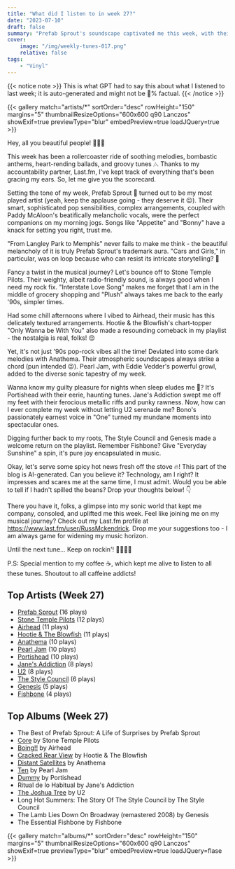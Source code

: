 ```yaml
---
title: "What did I listen to in week 27?"
date: "2023-07-10"
draft: false
summary: "Prefab Sprout's soundscape captivated me this week, with their eclectic melodies ruling my playlist. Their artistic genius is undeniable."
cover:
    image: "/img/weekly-tunes-017.png"
    relative: false
tags:
    - "Vinyl"
---
```


{{< notice note >}}
This is what GPT had to say this about what I listened to last week; it is auto-generated and might not be 💯% factual.
{{< /notice >}}

{{< gallery match="artists/*" sortOrder="desc" rowHeight="150" margins="5" thumbnailResizeOptions="600x600 q90 Lanczos" showExif=true previewType="blur" embedPreview=true loadJQuery=true >}}

Hey, all you beautiful people! 🎵🤘🏼

This week has been a rollercoaster ride of soothing melodies, bombastic anthems, heart-rending ballads, and groovy tunes 🎶. Thanks to my accountability partner, Last.fm, I've kept track of everything that's been gracing my ears. So, let me give you the scorecard.

Setting the tone of my week, Prefab Sprout 🌱 turned out to be my most played artist (yeah, keep the applause going - they deserve it 😉). Their smart, sophisticated pop sensibilities, complex arrangements, coupled with Paddy McAloon's beatifically melancholic vocals, were the perfect companions on my morning jogs. Songs like "Appetite" and "Bonny" have a knack for setting you right, trust me. 

"From Langley Park to Memphis" never fails to make me think - the beautiful melancholy of it is truly Prefab Sprout's trademark aura. "Cars and Girls," in particular, was on loop because who can resist its intricate storytelling? 🔁 

Fancy a twist in the musical journey? Let's bounce off to Stone Temple Pilots. Their weighty, albeit radio-friendly sound, is always good when I need my rock fix. "Interstate Love Song" makes me forget that I am in the middle of grocery shopping and "Plush" always takes me back to the early '90s, simpler times. 

Had some chill afternoons where I vibed to Airhead, their music has this delicately textured arrangements. Hootie & the Blowfish's chart-topper "Only Wanna be With You" also made a resounding comeback in my playlist - the nostalgia is real, folks! 😌 

Yet, it's not just '90s pop-rock vibes all the time! Deviated into some dark melodies with Anathema. Their atmospheric soundscapes always strike a chord (pun intended 😉). Pearl Jam, with Eddie Vedder's powerful growl, added to the diverse sonic tapestry of my week. 

Wanna know my guilty pleasure for nights when sleep eludes me 🌙? It's Portishead with their eerie, haunting tunes. Jane's Addiction swept me off my feet with their ferocious metallic riffs and punky rawness. Now, how can I ever complete my week without letting U2 serenade me? Bono's passionately earnest voice in "One" turned my mundane moments into spectacular ones.

Digging further back to my roots, The Style Council and Genesis made a welcome return on the playlist. Remember Fishbone? Give "Everyday Sunshine" a spin, it's pure joy encapsulated in music. 

Okay, let's serve some spicy hot news fresh off the stove 🔥! This part of the blog is AI-generated. Can you believe it? Technology, am I right? It impresses and scares me at the same time, I must admit. Would you be able to tell if I hadn't spilled the beans? Drop your thoughts below! 👇

There you have it, folks, a glimpse into my sonic world that kept me company, consoled, and uplifted me this week. Feel like joining me on my musical journey? Check out my Last.fm profile at https://www.last.fm/user/RussMckendrick. Drop me your suggestions too - I am always game for widening my music horizon.

Until the next tune...
Keep on rockin'! 🤘🏼🎸🎵 

P.S: Special mention to my coffee ☕, which kept me alive to listen to all these tunes. Shoutout to all caffeine addicts!

## Top Artists (Week 27)

- [Prefab Sprout](https://www.mckendrick.rocks/artist/prefab-sprout/) (16 plays)
- [Stone Temple Pilots](https://www.mckendrick.rocks/artist/stone-temple-pilots/) (12 plays)
- [Airhead](https://www.mckendrick.rocks/artist/airhead/) (11 plays)
- [Hootie & The Blowfish](https://www.mckendrick.rocks/artist/hootie-the-blowfish/) (11 plays)
- [Anathema](https://www.mckendrick.rocks/artist/anathema/) (10 plays)
- [Pearl Jam](https://www.mckendrick.rocks/artist/pearl-jam/) (10 plays)
- [Portishead](https://www.mckendrick.rocks/artist/portishead/) (10 plays)
- [Jane's Addiction](https://www.mckendrick.rocks/artist/janes-addiction/) (8 plays)
- [U2](https://www.mckendrick.rocks/artist/u2/) (8 plays)
- [The Style Council](https://www.mckendrick.rocks/artist/the-style-council/) (6 plays)
- [Genesis](https://www.mckendrick.rocks/artist/genesis/) (5 plays)
- [Fishbone](https://www.mckendrick.rocks/artist/fishbone/) (4 plays)


## Top Albums (Week 27)

- The Best of Prefab Sprout: A Life of Surprises by Prefab Sprout
- [Core](https://www.mckendrick.rocks/albums/core-4798781/) by Stone Temple Pilots
- [Boing!!](https://www.mckendrick.rocks/albums/boing-1343423/) by Airhead
- [Cracked Rear View](https://www.mckendrick.rocks/albums/cracked-rear-view-27617181/) by Hootie & The Blowfish
- [Distant Satellites](https://www.mckendrick.rocks/albums/distant-satellites-5766148/) by Anathema
- [Ten](https://www.mckendrick.rocks/albums/ten-1704831/) by Pearl Jam
- [Dummy](https://www.mckendrick.rocks/albums/dummy-6326631/) by Portishead
- Ritual de lo Habitual by Jane's Addiction
- [The Joshua Tree](https://www.mckendrick.rocks/albums/the-joshua-tree-10391869/) by U2
- Long Hot Summers: The Story Of The Style Council by The Style Council
- The Lamb Lies Down On Broadway (remastered 2008) by Genesis
- The Essential Fishbone by Fishbone


{{< gallery match="albums/*" sortOrder="desc" rowHeight="150" margins="5" thumbnailResizeOptions="600x600 q90 Lanczos" showExif=true previewType="blur" embedPreview=true loadJQuery=flase >}}